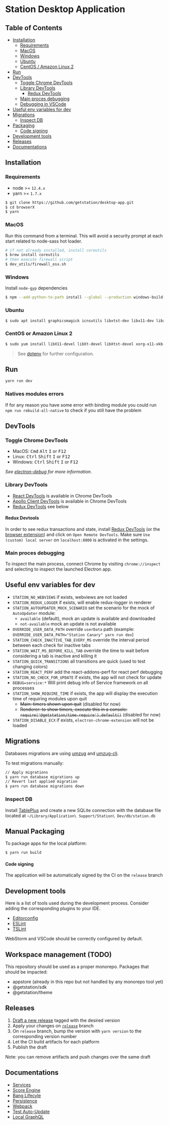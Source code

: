 # Station Desktop Application

## Table of Contents
- [Installation](#installation)
  - [Requirements](#requirements)
  - [MacOS](#macos)
  - [Windows](#windows)
  - [Ubuntu](#ubuntu)
  - [CentOS / Amazon Linux 2](#centos-or-amazon-linux-2)
- [Run](#run)
- [DevTools](#devtools)
  - [Toggle Chrome DevTools](#toggle-chrome-devtools)
  - [Library DevTools](#library-devtools)
    - [Redux DevTools](#redux-devtools)
  - [Main proces debugging](#main-proces-debugging)
  - [Debugging in VSCode](#debugging-in-vscode)
- [Useful env variables for dev](#useful-env-variables-for-dev)
- [Migrations](#migrations)
  - [Inspect DB](#inspect-db)
- [Packaging](#packaging)
  - [Code signing](#code-signing)
- [Development tools](#development-tools)
- [Releases](#releases)
- [Documentations](#documentations)

## Installation

### Requirements
* node >= `12.4.x`
* yarn >= `1.7.x`

```bash
$ git clone https://github.com/getstation/desktop-app.git
$ cd browserX
$ yarn
```

### MacOS
Run this command from a terminal.
This will avoid a security prompt at each start related to node-sass hot loader.
```bash
# if not already installed, install coreutils
$ brew install coreutils
# then execute firewall script
$ dev_utils/firewall_osx.sh
```

### Windows
Install `node-gyp` dependencies
```bash
$ npm --add-python-to-path install --global --production windows-build-tools
```

### Ubuntu
```bash
$ sudo apt install graphicsmagick icnsutils libxtst-dev libx11-dev libxrender-dev libxkbfile-dev libgconf-2-4
```

### CentOS or Amazon Linux 2
```bash
$ sudo yum install libX11-devel libXt-devel libXtst-devel xorg-x11-xkb-utils-devel libxkbcommon-x11-devel libxkbcommon-devel
```

> See [dotenv](#dotenv) for further configuration.

## Run
```bash
yarn run dev
```

### Natives modules errors 

If for any reason you have some error with binding module you could run `npm run rebuild-all-native` to check if you still have the problem

## DevTools

### Toggle Chrome DevTools

- MacOS: <kbd>Cmd</kbd> <kbd>Alt</kbd> <kbd>I</kbd> or <kbd>F12</kbd>
- Linux: <kbd>Ctrl</kbd> <kbd>Shift</kbd> <kbd>I</kbd> or <kbd>F12</kbd>
- Windows: <kbd>Ctrl</kbd> <kbd>Shift</kbd> <kbd>I</kbd> or <kbd>F12</kbd>

*See [electron-debug](https://github.com/sindresorhus/electron-debug) for more information.*

### Library DevTools
- [React DevTools](https://github.com/facebook/react-devtools) is available in Chrome DevTools
- [Apollo Client DevTools](https://github.com/apollographql/apollo-client-devtools) is available in Chrome DevTools
- [Redux DevTools](https://github.com/zalmoxisus/redux-devtools-extension) see below

#### Redux Devtools
In order to see redux transactions and state,
install [Redux DevTools](https://github.com/gaearon/redux-devtools) 
(or the [browser extension](https://github.com/zalmoxisus/redux-devtools-extension))
and click on `Open Remote DevTools`. Make sure `Use (custom) local server` on `localhost:8000` is activated in the settings.

### Main proces debugging
To inspect the main process, connect Chrome by visiting `chrome://inspect` and selecting to inspect the launched Electron app.

## Useful env variables for dev
- `STATION_NO_WEBVIEWS` if exists, webviews are not loaded
- `STATION_REDUX_LOGGER` if exists, will enable redux-logger in renderer
- `STATION_AUTOUPDATER_MOCK_SCENARIO` set the scenario for the mock of `AutoUpdater` module:
  - `available` (default), mock an update is available and downloaded
  - `not-available` mock an update is not available
- `OVERRIDE_USER_DATA_PATH` override `userData` path (example: `OVERRIDE_USER_DATA_PATH="Station Canary" yarn run dev`)
- `STATION_CHECK_INACTIVE_TAB_EVERY_MS` override the interval period between each check for inactive tabs
- `STATION_WAIT_MS_BEFORE_KILL_TAB` override the time to wait before considering a tab is inactive and killing it
- `STATION_QUICK_TRANSITIONS` all transitions are quick (used to test changing colors)
- `STATION_REACT_PERF` add the react-addons-perf for react perf debugging
- `STATION_NO_CHECK_FOR_UPDATE` if exists, the app will not check for update
- `DEBUG=service:*` Will print debug info of Service framework on all processes
- `STATION_SHOW_REQUIRE_TIME` if exists, the app will display the execution time of requiring modules upon quit
  - ~~Main: timers shown upon quit~~ (disabled for now)
  - ~~Renderer: to show timers, execute this in a console: `require('@getstation/time-require').default()`~~  (disabled for now)
- `STATION_DISABLE_ECX` if exists, `electron-chrome-extension` will not be loaded

## Migrations

Databases migrations are using [umzug](https://github.com/sequelize/umzug) and [umzug-cli](https://github.com/marcbachmann/umzug-cli).

To test migrations manually:
```bash
// Apply migrations
$ yarn run database migrations up
// Revert last applied migration
$ yarn run database migrations down
```

### Inspect DB
Install [TablePlus](https://tableplus.io/) and create a new SQLite connection with the database file located at `~/Library/Application\ Support/Station\ Dev/db/station.db`

## Manual Packaging

To package apps for the local platform:

```bash
$ yarn run build
```

#### Code signing
The application will be automatically signed by the CI on the `release` branch

## Development tools

Here is a list of tools used during the development process. Consider adding the corresponding plugins to your IDE.

- [Editorconfig](http://editorconfig.org/#download)
- [ESLint](http://eslint.org/docs/user-guide/integrations#editors)
- [TSLint](https://github.com/palantir/tslint)

WebStorm and VSCode should be correctly configured by default.

## Workspace management (TODO)
This repository should be used as a proper monorepo. Packages that should be impacted:
- appstore (already in this repo but not handled by any monorepo tool yet)
- @getstation/sdk
- @getstation/theme

## Releases

1. [Draft a new release](https://github.com/getstation/desktop-app/releases/new) tagged with the desired version
2. Apply your changes on [`release`](https://github.com/getstation/desktop-app/tree/release) branch
3. On `release` branch, bump the version with `yarn version` to the corresponding version number
4. Let the CI build artifacts for each platform
5. Publish the draft

Note: you can remove artifacts and push changes over the same draft

## Documentations
- [Services](app/services/README.md)
- [Score Engine](app/lib/score-engine/README.md)
- [Bang Lifecyle](app/bang/README.md)
- [Persistence](docs/persistence.md)
- [Webpack](docs/webpack.md)
- [Test Auto-Update](test/auto-update/how_to_test.md)
- [Local GraphQL](app/graphql/README.md)
